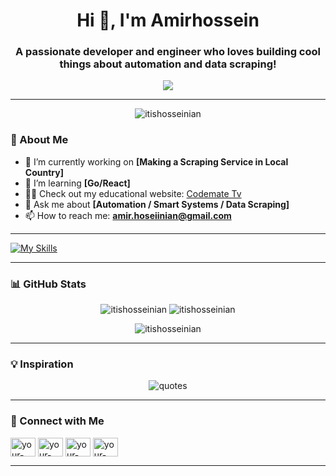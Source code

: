<!-- Header with an Animated Greeting -->
<h1 align="center">Hi 👋, I'm Amirhossein</h1>
<h3 align="center">A passionate developer and engineer who loves building cool things about automation and data scraping!</h3>

<p align="center">
  <img src="https://readme-typing-svg.demolab.com?font=Fira+Code&size=24&pause=1000&color=F75C7E&center=true&vCenter=true&width=435&lines=Welcome+to+my+GitHub+Profile!;I'm+a+%3CDeveloper%2F%3E;Lifelong+Learner+and+Problem+Solver!;Open+to+Collaborations!">
</p>

---

<!-- Profile Views Badge -->
<p align="center">
  <img src="https://komarev.com/ghpvc/?username=itishosseinian&label=Profile%20views&color=brightgreen&style=flat" alt="itishosseinian" />
</p>

<!-- About Section -->
### 🌟 About Me

- 🔭 I’m currently working on **[Making a Scraping Service in Local Country]**  
- 🌱 I’m learning **[Go/React]**  
- 👨‍💻 Check out my educational website: [Codemate Tv](https://codematetv.com)  
- 💬 Ask me about **[Automation / Smart Systems / Data Scraping]**  
- 📫 How to reach me: **amir.hoseiinian@gmail.com**  

---

<!-- Languages and Tools Section -->
[![My Skills](https://skillicons.dev/icons?i=py,js,aiscript,anaconda,react,htmx,html,fastapi,django,gitlab,selenium,,mongodb,postgres,opencv,redis,rabbitmq,docker&perline=10)](https://skillicons.dev)

---

<!-- GitHub Stats -->
### 📊 GitHub Stats
<p align="center">
  <img src="https://github-readme-stats.vercel.app/api?username=itishosseinian&show_icons=true&theme=radical" alt="itishosseinian" />
  <img src="https://github-readme-streak-stats.herokuapp.com/?user=itishosseinian&theme=radical" alt="itishosseinian" />
</p>

<!-- Top Languages -->
<p align="center">
  <img src="https://github-readme-stats.vercel.app/api/top-langs?username=itishosseinian&show_icons=true&locale=en&layout=compact&theme=radical" alt="itishosseinian" />
</p>

---


<!-- Fun Quotes Section -->
### 💡 Inspiration
<p align="center">
  <img src="https://quotes-github-readme.vercel.app/api?type=horizontal&theme=radical" alt="quotes" />
</p>

---

<!-- Connect with Me -->
### 🤝 Connect with Me
<p>
  <a href="https://linkedin.com/in/your-profile" target="blank"><img align="center" src="https://cdn.jsdelivr.net/npm/simple-icons@3.0.1/icons/linkedin.svg" alt="your-linkedin" height="30" width="40" /></a>
  <a href="https://twitter.com/your-profile" target="blank"><img align="center" src="https://cdn.jsdelivr.net/npm/simple-icons@3.0.1/icons/twitter.svg" alt="your-twitter" height="30" width="40" /></a>
  <a href="https://instagram.com/your-profile" target="blank"><img align="center" src="https://cdn.jsdelivr.net/npm/simple-icons@3.0.1/icons/instagram.svg" alt="your-instagram" height="30" width="40" /></a>
  <a href="https://dev.to/your-profile" target="blank"><img align="center" src="https://cdn.jsdelivr.net/npm/simple-icons@3.0.1/icons/dev-dot-to.svg" alt="your-devto" height="30" width="40" /></a>
</p>

---

